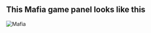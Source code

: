 ## This Mafia game panel looks like this

![Mafia](https://user-images.githubusercontent.com/72239384/141716963-ecf37209-302d-49c2-b0e4-c9345323f71a.PNG)
